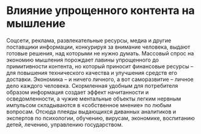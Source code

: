 # Влияние упрощенного контента на мышление

Соцсети, реклама, развлекательные ресурсы, медиа и другие поставщики информации, конкурируя за внимание человека, выдают готовые решения, над которыми не нужно думать. Массовый спрос на экономию мышления порождает лавины упрощенного до примитивности контента, но который приносит финансовые ресурсы – для повышения технического качества и улучшения средств его доставки. Экономика – и ничего личного, а вот саморазвитие – личное дело каждого человека.
Скормленная удобным для потребителя образом информация создает эффект начитанности и осведомленности, а чужие ментальные объекты легким нервным импульсом складываются в «собственное мнение» по любым вопросам. Отсюда плеяды выдающихся диванных аналитиков и экспертов по психологии, обучению, вирусам, экономике, воспитанию детей, лечению, управлению государством.
